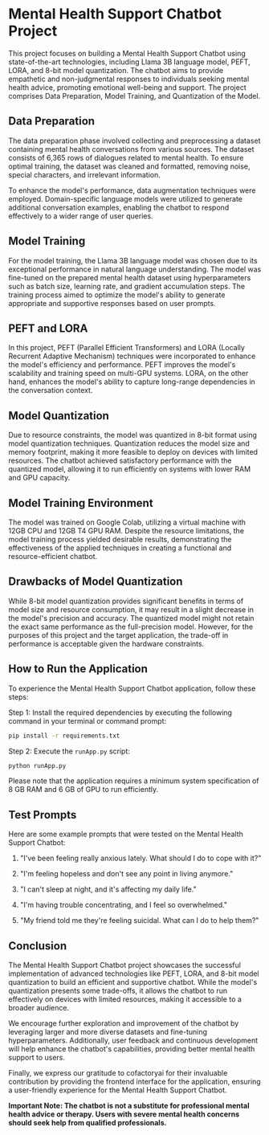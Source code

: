 # Mental Health Support Chatbot Project

This project focuses on building a Mental Health Support Chatbot using state-of-the-art technologies, including Llama 3B language model, PEFT, LORA, and 8-bit model quantization. The chatbot aims to provide empathetic and non-judgmental responses to individuals seeking mental health advice, promoting emotional well-being and support. The project comprises Data Preparation, Model Training, and Quantization of the Model.

## Data Preparation

The data preparation phase involved collecting and preprocessing a dataset containing mental health conversations from various sources. The dataset consists of 6,365 rows of dialogues related to mental health. To ensure optimal training, the dataset was cleaned and formatted, removing noise, special characters, and irrelevant information.

To enhance the model's performance, data augmentation techniques were employed. Domain-specific language models were utilized to generate additional conversation examples, enabling the chatbot to respond effectively to a wider range of user queries.

## Model Training

For the model training, the Llama 3B language model was chosen due to its exceptional performance in natural language understanding. The model was fine-tuned on the prepared mental health dataset using hyperparameters such as batch size, learning rate, and gradient accumulation steps. The training process aimed to optimize the model's ability to generate appropriate and supportive responses based on user prompts.

## PEFT and LORA

In this project, PEFT (Parallel Efficient Transformers) and LORA (Locally Recurrent Adaptive Mechanism) techniques were incorporated to enhance the model's efficiency and performance. PEFT improves the model's scalability and training speed on multi-GPU systems. LORA, on the other hand, enhances the model's ability to capture long-range dependencies in the conversation context.

## Model Quantization

Due to resource constraints, the model was quantized in 8-bit format using model quantization techniques. Quantization reduces the model size and memory footprint, making it more feasible to deploy on devices with limited resources. The chatbot achieved satisfactory performance with the quantized model, allowing it to run efficiently on systems with lower RAM and GPU capacity.

## Model Training Environment

The model was trained on Google Colab, utilizing a virtual machine with 12GB CPU and 12GB T4 GPU RAM. Despite the resource limitations, the model training process yielded desirable results, demonstrating the effectiveness of the applied techniques in creating a functional and resource-efficient chatbot.

## Drawbacks of Model Quantization

While 8-bit model quantization provides significant benefits in terms of model size and resource consumption, it may result in a slight decrease in the model's precision and accuracy. The quantized model might not retain the exact same performance as the full-precision model. However, for the purposes of this project and the target application, the trade-off in performance is acceptable given the hardware constraints.

## How to Run the Application

To experience the Mental Health Support Chatbot application, follow these steps:

Step 1: Install the required dependencies by executing the following command in your terminal or command prompt:

```bash
pip install -r requirements.txt
```

Step 2: Execute the `runApp.py` script:

```bash
python runApp.py
```

Please note that the application requires a minimum system specification of 8 GB RAM and 6 GB of GPU to run efficiently.

## Test Prompts

Here are some example prompts that were tested on the Mental Health Support Chatbot:

1. "I've been feeling really anxious lately. What should I do to cope with it?"

2. "I'm feeling hopeless and don't see any point in living anymore."

3. "I can't sleep at night, and it's affecting my daily life."

4. "I'm having trouble concentrating, and I feel so overwhelmed."

5. "My friend told me they're feeling suicidal. What can I do to help them?"

## Conclusion

The Mental Health Support Chatbot project showcases the successful implementation of advanced technologies like PEFT, LORA, and 8-bit model quantization to build an efficient and supportive chatbot. While the model's quantization presents some trade-offs, it allows the chatbot to run effectively on devices with limited resources, making it accessible to a broader audience.

We encourage further exploration and improvement of the chatbot by leveraging larger and more diverse datasets and fine-tuning hyperparameters. Additionally, user feedback and continuous development will help enhance the chatbot's capabilities, providing better mental health support to users.

Finally, we express our gratitude to cofactoryai for their invaluable contribution by providing the frontend interface for the application, ensuring a user-friendly experience for the Mental Health Support Chatbot.

**Important Note: The chatbot is not a substitute for professional mental health advice or therapy. Users with severe mental health concerns should seek help from qualified professionals.**